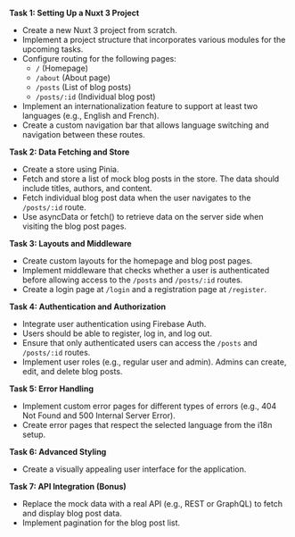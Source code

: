 **Task 1: Setting Up a Nuxt 3 Project**

- Create a new Nuxt 3 project from scratch.
- Implement a project structure that incorporates various modules for the upcoming tasks.
- Configure routing for the following pages:
  - `/` (Homepage)
  - `/about` (About page)
  - `/posts` (List of blog posts)
  - `/posts/:id` (Individual blog post)
- Implement an internationalization feature to support at least two languages (e.g., English and French).
- Create a custom navigation bar that allows language switching and navigation between these routes.

**Task 2: Data Fetching and Store**

- Create a store using Pinia.
- Fetch and store a list of mock blog posts in the store. The data should include titles, authors, and content.
- Fetch individual blog post data when the user navigates to the `/posts/:id` route.
- Use asyncData or fetch() to retrieve data on the server side when visiting the blog post pages.

**Task 3: Layouts and Middleware**

- Create custom layouts for the homepage and blog post pages.
- Implement middleware that checks whether a user is authenticated before allowing access to the `/posts` and `/posts/:id` routes.
- Create a login page at `/login` and a registration page at `/register`.

**Task 4: Authentication and Authorization**

- Integrate user authentication using Firebase Auth.
- Users should be able to register, log in, and log out.
- Ensure that only authenticated users can access the `/posts` and `/posts/:id` routes.
- Implement user roles (e.g., regular user and admin). Admins can create, edit, and delete blog posts.

**Task 5: Error Handling**

- Implement custom error pages for different types of errors (e.g., 404 Not Found and 500 Internal Server Error).
- Create error pages that respect the selected language from the i18n setup.

**Task 6: Advanced Styling**
  
- Create a visually appealing user interface for the application.

**Task 7: API Integration (Bonus)**

- Replace the mock data with a real API (e.g., REST or GraphQL) to fetch and display blog post data.
- Implement pagination for the blog post list.


